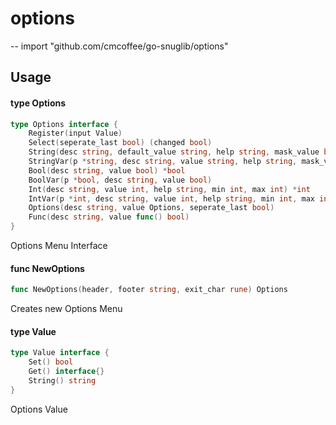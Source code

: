 # options
--
    import "github.com/cmcoffee/go-snuglib/options"


## Usage

#### type Options

```go
type Options interface {
	Register(input Value)
	Select(seperate_last bool) (changed bool)
	String(desc string, default_value string, help string, mask_value bool) *string
	StringVar(p *string, desc string, value string, help string, mask_value bool)
	Bool(desc string, value bool) *bool
	BoolVar(p *bool, desc string, value bool)
	Int(desc string, value int, help string, min int, max int) *int
	IntVar(p *int, desc string, value int, help string, min int, max int)
	Options(desc string, value Options, seperate_last bool)
	Func(desc string, value func() bool)
}
```

Options Menu Interface

#### func  NewOptions

```go
func NewOptions(header, footer string, exit_char rune) Options
```
Creates new Options Menu

#### type Value

```go
type Value interface {
	Set() bool
	Get() interface{}
	String() string
}
```

Options Value
